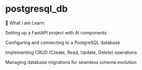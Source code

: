 # postgresql_db

🔹 What i am  Learn:

Setting up a FastAPI project with AI components

Configuring and connecting to a PostgreSQL database

Implementing CRUD (Create, Read, Update, Delete) operations

Managing database migrations for seamless schema evolution
